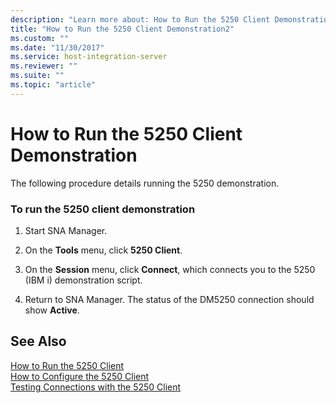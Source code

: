 ```yaml
---
description: "Learn more about: How to Run the 5250 Client Demonstration"
title: "How to Run the 5250 Client Demonstration2"
ms.custom: ""
ms.date: "11/30/2017"
ms.service: host-integration-server
ms.reviewer: ""
ms.suite: ""
ms.topic: "article"
---
```

# How to Run the 5250 Client Demonstration
The following procedure details running the 5250 demonstration.  
  
### To run the 5250 client demonstration  
  
1.  Start SNA Manager.  
  
2.  On the **Tools** menu, click **5250 Client**.  
  
3.  On the **Session** menu, click **Connect**, which connects you to the 5250 (IBM i) demonstration script.  
  
4.  Return to SNA Manager. The status of the DM5250 connection should show **Active**.  
  
## See Also  
 [How to Run the 5250 Client](../core/how-to-run-the-5250-client2.md)   
 [How to Configure the 5250 Client](../core/how-to-configure-the-5250-client1.md)   
 [Testing Connections with the 5250 Client](../core/testing-connections-with-the-5250-client2.md)
